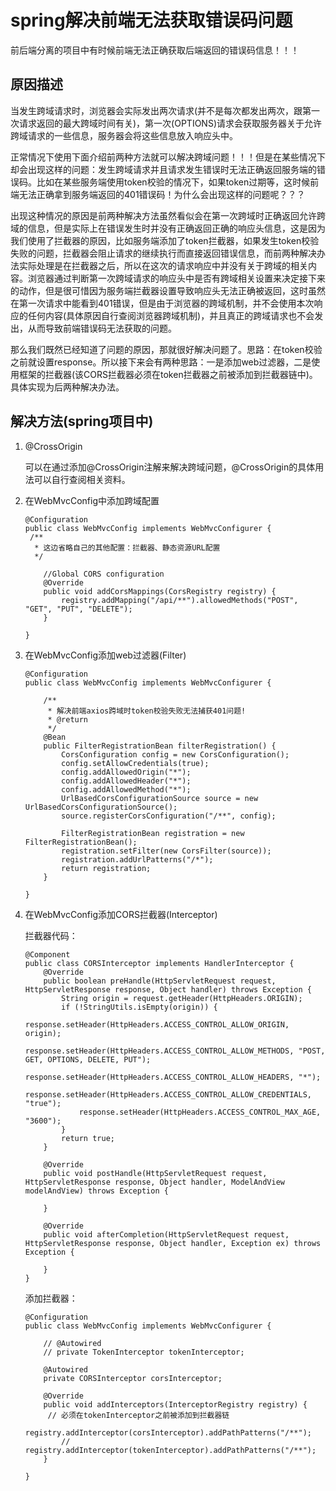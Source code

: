# spring解决前端无法获取错误码问题

前后端分离的项目中有时候前端无法正确获取后端返回的错误码信息！！！



## 原因描述

当发生跨域请求时，浏览器会实际发出两次请求(并不是每次都发出两次，跟第一次请求返回的最大跨域时间有关)，第一次(OPTIONS)请求会获取服务器关于允许跨域请求的一些信息，服务器会将这些信息放入响应头中。

正常情况下使用下面介绍前两种方法就可以解决跨域问题！！！但是在某些情况下却会出现这样的问题：发生跨域请求并且请求发生错误时无法正确返回服务端的错误码。比如在某些服务端使用token校验的情况下，如果token过期等，这时候前端无法正确拿到服务端返回的401错误码！为什么会出现这样的问题呢？？？

出现这种情况的原因是前两种解决方法虽然看似会在第一次跨域时正确返回允许跨域的信息，但是实际上在错误发生时并没有正确返回正确的响应头信息，这是因为我们使用了拦截器的原因，比如服务端添加了token拦截器，如果发生token校验失败的问题，拦截器会阻止请求的继续执行而直接返回错误信息，而前两种解决办法实际处理是在拦截器之后，所以在这次的请求响应中并没有关于跨域的相关内容。浏览器通过判断第一次跨域请求的响应头中是否有跨域相关设置来决定接下来的动作，但是很可惜因为服务端拦截器设置导致响应头无法正确被返回，这时虽然在第一次请求中能看到401错误，但是由于浏览器的跨域机制，并不会使用本次响应的任何内容(具体原因自行查阅浏览器跨域机制)，并且真正的跨域请求也不会发出，从而导致前端错误码无法获取的问题。

那么我们既然已经知道了问题的原因，那就很好解决问题了。思路：在token校验之前就设置response。所以接下来会有两种思路：一是添加web过滤器，二是使用框架的拦截器(该CORS拦截器必须在token拦截器之前被添加到拦截器链中)。具体实现为后两种解决办法。



## 解决方法(spring项目中)

1. @CrossOrigin

   可以在通过添加@CrossOrigin注解来解决跨域问题，@CrossOrigin的具体用法可以自行查阅相关资料。

2. 在WebMvcConfig中添加跨域配置

   ```
   @Configuration
   public class WebMvcConfig implements WebMvcConfigurer {
   	/**
   	 * 这边省略自己的其他配置：拦截器、静态资源URL配置
   	 */
   
       //Global CORS configuration
       @Override
       public void addCorsMappings(CorsRegistry registry) {
           registry.addMapping("/api/**").allowedMethods("POST", "GET", "PUT", "DELETE");
       }
   
   }
   ```

3. 在WebMvcConfig添加web过滤器(Filter)

   ```
   @Configuration
   public class WebMvcConfig implements WebMvcConfigurer {
   
       /**
        * 解决前端axios跨域时token校验失败无法捕获401问题!
        * @return
        */
       @Bean
       public FilterRegistrationBean filterRegistration() {
           CorsConfiguration config = new CorsConfiguration();
           config.setAllowCredentials(true);
           config.addAllowedOrigin("*");
           config.addAllowedHeader("*");
           config.addAllowedMethod("*");
           UrlBasedCorsConfigurationSource source = new UrlBasedCorsConfigurationSource();
           source.registerCorsConfiguration("/**", config);
   
           FilterRegistrationBean registration = new FilterRegistrationBean();
           registration.setFilter(new CorsFilter(source));
           registration.addUrlPatterns("/*");
           return registration;
       }
   
   }
   ```

4. 在WebMvcConfig添加CORS拦截器(Interceptor)

   拦截器代码：

   ```
   @Component
   public class CORSInterceptor implements HandlerInterceptor {
       @Override
       public boolean preHandle(HttpServletRequest request, HttpServletResponse response, Object handler) throws Exception {
           String origin = request.getHeader(HttpHeaders.ORIGIN);
           if (!StringUtils.isEmpty(origin)) {
               response.setHeader(HttpHeaders.ACCESS_CONTROL_ALLOW_ORIGIN, origin);
               response.setHeader(HttpHeaders.ACCESS_CONTROL_ALLOW_METHODS, "POST, GET, OPTIONS, DELETE, PUT");
               response.setHeader(HttpHeaders.ACCESS_CONTROL_ALLOW_HEADERS, "*");
               response.setHeader(HttpHeaders.ACCESS_CONTROL_ALLOW_CREDENTIALS, "true");
               response.setHeader(HttpHeaders.ACCESS_CONTROL_MAX_AGE, "3600");
           }
           return true;
       }
   
       @Override
       public void postHandle(HttpServletRequest request, HttpServletResponse response, Object handler, ModelAndView modelAndView) throws Exception {
   
       }
   
       @Override
       public void afterCompletion(HttpServletRequest request, HttpServletResponse response, Object handler, Exception ex) throws Exception {
   
       }
   }
   ```

   添加拦截器：

   ```
   @Configuration
   public class WebMvcConfig implements WebMvcConfigurer {
   
       // @Autowired
       // private TokenInterceptor tokenInterceptor;
   
       @Autowired
       private CORSInterceptor corsInterceptor;
   
       @Override
       public void addInterceptors(InterceptorRegistry registry) {
       	// 必须在tokenInterceptor之前被添加到拦截器链
           registry.addInterceptor(corsInterceptor).addPathPatterns("/**");
           // registry.addInterceptor(tokenInterceptor).addPathPatterns("/**");
       }
   
   }
   ```